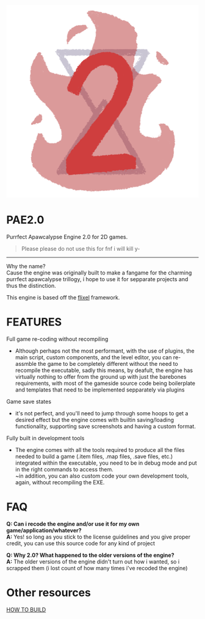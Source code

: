           ![PAE2.0](https://github.com/NB-NutBoi/PAE2.0/blob/main/_BuildAssets/icon512.png)
<!-- is there a way to center this image its pissing me off -->
<!-- found it -->

# PAE2.0
Purrfect Apawcalypse Engine 2.0 for 2D games.<br>
> Please please do not use this for fnf i will kill y-

--------------------------------

Why the name?<br>
Cause the engine was originally built to make a fangame for the charming purrfect apawcalypse trillogy, i hope to use it for sepparate projects and thus the distinction.

This engine is based off the [flixel](https://github.com/HaxeFlixel/flixel) framework.

# FEATURES

Full game re-coding without recompiling
- Although perhaps not the most performant, with the use of plugins, the main script, custom components, and the level editor, you can re-assmble the game to be completely different without the need to recompile the executable, sadly this means, by deafult, the engine has virtually nothing to offer from the ground up with just the barebones requirements, with most of the gameside source code being boilerplate and templates that need to be implemented sepparately via plugins

Game save states
- it's not perfect, and you'll need to jump through some hoops to get a desired effect but the engine comes with builtin saving/loading functionality, supporting save screenshots and having a custom format.

Fully built in development tools
- The engine comes with all the tools required to produce all the files needed to build a game (.item files, .map files, .save files, etc.) integrated within the executable, you need to be in debug mode and put in the right commands to access them.<br>~in addition, you can also custom code your own development tools, again, without recompiling the EXE.

# FAQ

**Q: Can i recode the engine and/or use it for my own game/application/whatever?**<br>
**A:** Yes! so long as you stick to the license guidelines and you give proper credit, you can use this source code for any kind of project

**Q: Why 2.0? What happened to the older versions of the engine?**<br>
**A:** The older versions of the engine didn't turn out how i wanted, so i scrapped them (i lost count of how many times i've recoded the engine)

# Other resources

[HOW TO BUILD](https://github.com/NB-NutBoi/PAE2.0/blob/main/_BuildAssets/BUILDGUIDE.md)
